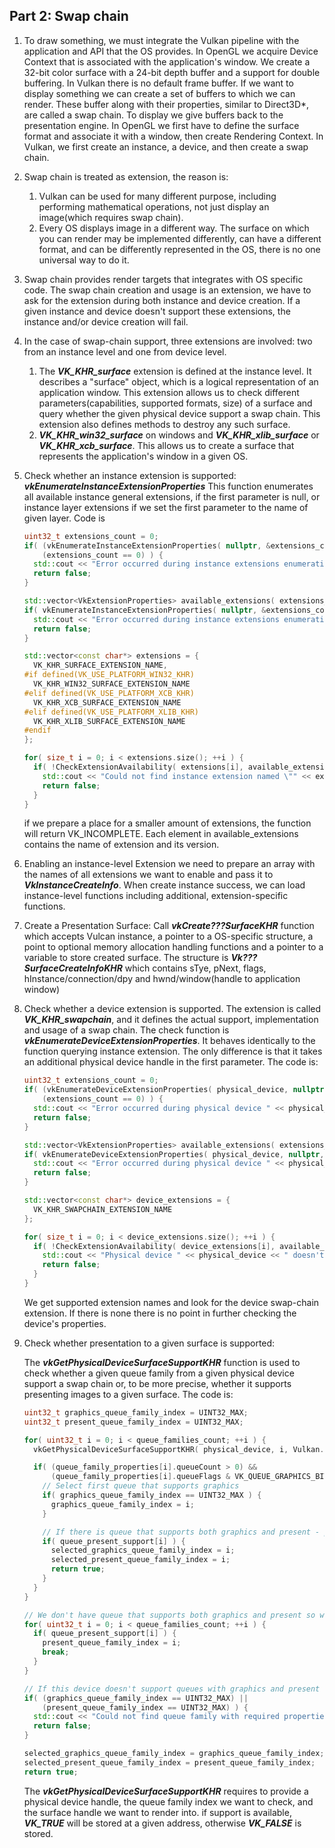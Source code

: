 ## Part 2: Swap chain

1. To draw something, we must integrate the Vulkan pipeline with the application and API that the OS provides. In OpenGL we acquire Device Context that is associated with the application's window. We create a 32-bit color surface with a 24-bit depth buffer and a support for double buffering. In Vulkan there is no default frame buffer. If we want to display something we can create a set of buffers to which we can render. These buffer along with their properties, similar to Direct3D*, are called a swap chain. To display we give buffers back to the presentation engine.  In OpenGL we first have to define the surface format and associate it with a window, then create Rendering Context. In Vulkan, we first create an instance, a device, and then create a swap chain.

2. Swap chain is treated as extension, the reason is:

   1. Vulkan can be used for many different purpose, including performing mathematical operations, not just display an image(which requires swap chain).
   2. Every OS displays image in a different way. The surface on which you can render may be implemented differently, can have a different format, and can be differently represented in the OS, there is no one universal way to do it.

3. Swap chain provides render targets that integrates with OS specific code. The swap chain creation and usage is an extension, we have to ask for the extension during both instance and device creation. If a given instance and device doesn't support these extensions, the instance and/or device creation will fail.

4. In the case of swap-chain support, three extensions are involved: two from an instance level and one from device level.

   1. The ***VK_KHR_surface*** extension is defined at the instance level. It describes a "surface" object, which is a logical representation of an application window. This extension allows us to check different parameters(capabilities, supported formats, size) of a surface and query whether the given physical device support a swap chain. This extension also defines methods to destroy any such surface.
   2. ***VK_KHR_win32_surface*** on windows and ***VK_KHR_xlib_surface*** or ***VK_KHR_xcb_surface***. This allows us to create a surface that represents the application's window in a given OS.

5. Check whether an instance extension is supported: ***vkEnumerateInstanceExtensionProperties*** This function enumerates all available instance general extensions, if the first parameter is null, or instance layer extensions if we set the first parameter to the name of given layer. Code is

   ```c++
   uint32_t extensions_count = 0;
   if( (vkEnumerateInstanceExtensionProperties( nullptr, &extensions_count, nullptr ) != VK_SUCCESS) ||
       (extensions_count == 0) ) {
     std::cout << "Error occurred during instance extensions enumeration!" << std::endl;
     return false;
   }
   
   std::vector<VkExtensionProperties> available_extensions( extensions_count );
   if( vkEnumerateInstanceExtensionProperties( nullptr, &extensions_count, &available_extensions[0] ) != VK_SUCCESS ) {
     std::cout << "Error occurred during instance extensions enumeration!" << std::endl;
     return false;
   }
   
   std::vector<const char*> extensions = {
     VK_KHR_SURFACE_EXTENSION_NAME,
   #if defined(VK_USE_PLATFORM_WIN32_KHR)
     VK_KHR_WIN32_SURFACE_EXTENSION_NAME
   #elif defined(VK_USE_PLATFORM_XCB_KHR)
     VK_KHR_XCB_SURFACE_EXTENSION_NAME
   #elif defined(VK_USE_PLATFORM_XLIB_KHR)
     VK_KHR_XLIB_SURFACE_EXTENSION_NAME
   #endif
   };
   
   for( size_t i = 0; i < extensions.size(); ++i ) {
     if( !CheckExtensionAvailability( extensions[i], available_extensions ) ) {
       std::cout << "Could not find instance extension named \"" << extensions[i] << "\"!" << std::endl;
       return false;
     }
   }
   ```

   if we prepare a place for a smaller amount of extensions, the function will return VK_INCOMPLETE. Each element in available_extensions contains the name of extension and its version.

6. Enabling an instance-level Extension we need to prepare an array with the names of all extensions we want to enable and pass it to ***VkInstanceCreateInfo***. When create instance success, we can load instance-level functions including additional, extension-specific functions.

7. Create a Presentation Surface:  Call ***vkCreate???SurfaceKHR*** function which accepts Vulcan instance, a pointer to a OS-specific structure, a point to optional memory allocation handling functions and a pointer to a variable to store created surface. The structure is ***Vk???SurfaceCreateInfoKHR*** which contains sTye, pNext, flags, hInstance/connection/dpy and hwnd/window(handle to application window)

8. Check whether a device extension is supported. The extension is called ***VK_KHR_swapchain***, and it defines the actual support, implementation and usage of a swap chain. The check function is ***vkEnumerateDeviceExtensionProperties***. It behaves identically to the function querying instance extension. The only difference is that it takes an additional physical device handle in the first parameter. The code is:

   ```c++
   uint32_t extensions_count = 0;
   if( (vkEnumerateDeviceExtensionProperties( physical_device, nullptr, &extensions_count, nullptr ) != VK_SUCCESS) ||
       (extensions_count == 0) ) {
     std::cout << "Error occurred during physical device " << physical_device << " extensions enumeration!" << std::endl;
     return false;
   }
   
   std::vector<VkExtensionProperties> available_extensions( extensions_count );
   if( vkEnumerateDeviceExtensionProperties( physical_device, nullptr, &extensions_count, &available_extensions[0] ) != VK_SUCCESS ) {
     std::cout << "Error occurred during physical device " << physical_device << " extensions enumeration!" << std::endl;
     return false;
   }
   
   std::vector<const char*> device_extensions = {
     VK_KHR_SWAPCHAIN_EXTENSION_NAME
   };
   
   for( size_t i = 0; i < device_extensions.size(); ++i ) {
     if( !CheckExtensionAvailability( device_extensions[i], available_extensions ) ) {
       std::cout << "Physical device " << physical_device << " doesn't support extension named \"" << device_extensions[i] << "\"!" << std::endl;
       return false;
     }
   }
   ```

   We get supported extension names and look for the device swap-chain extension. If there is none there is no point in further checking the device's properties.

9. Check whether presentation to a given surface is supported:

   The ***vkGetPhysicalDeviceSurfaceSupportKHR*** function  is used to check whether a given queue family from a given physical device support a swap chain or, to be more precise, whether it supports presenting images to a given surface. The code is:

   ```c++
   uint32_t graphics_queue_family_index = UINT32_MAX;
   uint32_t present_queue_family_index = UINT32_MAX;
   
   for( uint32_t i = 0; i < queue_families_count; ++i ) {
     vkGetPhysicalDeviceSurfaceSupportKHR( physical_device, i, Vulkan.PresentationSurface, &queue_present_support[i] );
   
     if( (queue_family_properties[i].queueCount > 0) &&
         (queue_family_properties[i].queueFlags & VK_QUEUE_GRAPHICS_BIT) ) {
       // Select first queue that supports graphics
       if( graphics_queue_family_index == UINT32_MAX ) {
         graphics_queue_family_index = i;
       }
   
       // If there is queue that supports both graphics and present - prefer it
       if( queue_present_support[i] ) {
         selected_graphics_queue_family_index = i;
         selected_present_queue_family_index = i;
         return true;
       }
     }
   }
   
   // We don't have queue that supports both graphics and present so we have to use separate queues
   for( uint32_t i = 0; i < queue_families_count; ++i ) {
     if( queue_present_support[i] ) {
       present_queue_family_index = i;
       break;
     }
   }
   
   // If this device doesn't support queues with graphics and present capabilities don't use it
   if( (graphics_queue_family_index == UINT32_MAX) ||
       (present_queue_family_index == UINT32_MAX) ) {
     std::cout << "Could not find queue family with required properties on physical device " << physical_device << "!" << std::endl;
     return false;
   }
   
   selected_graphics_queue_family_index = graphics_queue_family_index;
   selected_present_queue_family_index = present_queue_family_index;
   return true;
   ```

   The ***vkGetPhysicalDeviceSurfaceSupportKHR*** requires to provide a physical device handle, the queue family index we want to check, and the surface handle we want to render into. if support is available, ***VK_TRUE*** will be stored at a given address, otherwise ***VK_FALSE*** is stored.


